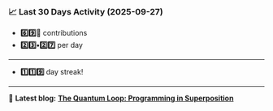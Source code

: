<!--START_STATS-->
### 📈 Last 30 Days Activity (2025-09-27)  
- **6️⃣9️⃣🎱** contributions  
- **2️⃣3️⃣•2️⃣7️⃣** per day
---
- **1️⃣1️⃣9️⃣** day streak!
---
📝 **Latest blog:** [**The Quantum Loop: Programming in Superposition**](https://andriak.com/blog/quantum-loop)
<!--END_STATS-->
